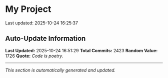 # My Project


Last updated: 2025-10-24 16:25:37






























































































































































































































































































































































































































































































































































































































































































































































































































































































































































































































































































































































































































































































































































































































































































































































































































































































































































































































































































































































































































































































































































































































































































































































































































































































































































































































































































































































































































































































































## Auto-Update Information

**Last Updated:** 2025-10-24 16:51:29
**Total Commits:** 2423
**Random Value:** 1726
**Quote:** _Code is poetry._

---
_This section is automatically generated and updated._